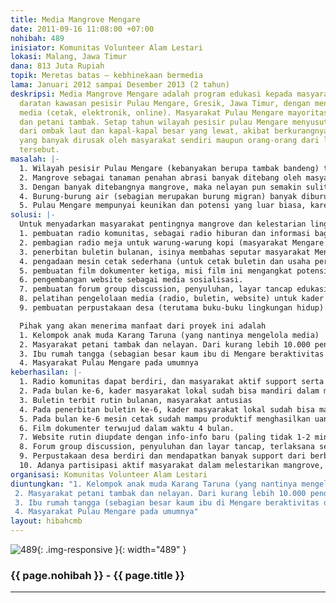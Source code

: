 ```yaml
---
title: Media Mangrove Mengare
date: 2011-09-16 11:08:00 +07:00
nohibah: 489
inisiator: Komunitas Volunteer Alam Lestari
lokasi: Malang, Jawa Timur
dana: 813 Juta Rupiah
topik: Meretas batas – kebhinekaan bermedia
lama: Januari 2012 sampai Desember 2013 (2 tahun)
deskripsi: Media Mangrove Mengare adalah program edukasi kepada masyarakat untuk pelestarian
  daratan kawasan pesisir Pulau Mengare, Gresik, Jawa Timur, dengan menggunakan berbagai
  media (cetak, elektronik, online). Masyarakat Pulau Mengare mayoritas adalah nelayan
  dan petani tambak. Setap tahun wilayah pesisir pulau Mengare menyusut terkena abrasi
  dari ombak laut dan kapal-kapal besar yang lewat, akibat berkurangnya hutan mangrove
  yang banyak dirusak oleh masyarakat sendiri maupun orang-orang dari luar daerah
  tersebut.
masalah: |-
  1. Wilayah pesisir Pulau Mengare (kebanyakan berupa tambak bandeng) tiap tahun menyusut ratusan bahkan ribuan hektar akibat abrasi oleh ombak laut dan kapal-kapal besar yang lewat di selat Madura.
  2. Mangrove sebagai tanaman penahan abrasi banyak ditebang oleh masyarakat lokal dan luar daerah, untuk diambil kayunya sebagai kayu bakar atau bahan bangunan.
  3. Dengan banyak ditebangnya mangrove, maka nelayan pun semakin sulit dalam mencari ikan di pesisir, karena mangrove merupakan tempat pemijahan dan tempat berkembangbiaknya ikan, udang dan kepiting.
  4. Burung-burung air (sebagian merupakan burung migran) banyak diburu oleh masyarakat untuk dikonsumsi.
  5. Pulau Mengare mempunyai keunikan dan potensi yang luar biasa, karena memiliki alam yang indah dengan kekayaan flora fauna (khususnya burung dan satwa air), kehidupan masyarakat yang khas (masyarakat nelayan dan petani tambak), memiliki banyak makanan lokal berbasis ikan yang unik dan lezat, memiliki banyak potensi wisata sejarah (terdapat benteng Belanda, gua Jepang, tugu Portugis, dll), sangat berpotensi untuk dikembangkan sebagai kawasan ekowisata, namun belum ada pihak yang mensupport, sehingga potensi ini belum tersosialisasikan dengan baik kepada dunia luar, dan belum tertata.
solusi: |-
  Untuk menyadarkan masyarakat pentingnya mangrove dan kelestarian lingkungan hidup diperlukan edukasi terus-menerus melalui berbagai media, untuk itu diusulkan beberapa program:
  1. pembuatan radio komunitas, sebagai radio hiburan dan informasi bagi masyarakat, dengan selalu diselipkan edukasi dan kampanye pelestarian mangrove serta lingkungan hidup.
  2. pembagian radio meja untuk warung-warung kopi (masyarakat Mengare sangat hobi nongkrong di warung kopi), serta pembagian radio saku kepada masyarakat. Radio-radio ini disetting tune in pada frekuensi radio komunitas.
  3. penerbitan buletin bulanan, isinya membahas seputar masyarakat Mengare (potensi, info, kehidupan masyarakat, dll, dengan selalu diselipkan misi pelestarian mangrove dan lingkungan hidup)
  4. pengadaan mesin cetak sederhana (untuk cetak buletin dan usaha percetakan sederhana yang nantinya dikelola masyarakat)
  5. pembuatan film dokumenter ketiga, misi film ini mengangkat potensi dan permasalahan Pulau Mengare. Film sebagai media penyuluhan masyarakat (berupa kegiatan layar tancap), dan media sosialisasi pada dunia luar (diupload di Youtube, dibagikan ke lembaga-lembaga yang potensial mensupport program, dll).
  6. pengembangan website sebagai media sosialisasi.
  7. pembuatan forum group discussion, penyuluhan, layar tancap edukasi, secara berkala.
  8. pelatihan pengelolaan media (radio, buletin, website) untuk kader masyarakat lokal
  9. pembuatan perpustakaan desa (terutama buku-buku lingkungan hidup).

  Pihak yang akan menerima manfaat dari proyek ini adalah
  1. Kelompok anak muda Karang Taruna (yang nantinya mengelola media)
  2. Masyarakat petani tambak dan nelayan. Dari kurang lebih 10.000 penduduk pulau Mengare, sekitar 80% penduduk pria dewasanya beraktivitas di dunia nelayan dan tambak
  3. Ibu rumah tangga (sebagian besar kaum ibu di Mengare beraktivitas di rumah, sasaran yang tepat sebagai pendengar setia Radio Komunitas)
  4. Masyarakat Pulau Mengare pada umumnya
keberhasilan: |-
  1. Radio komunitas dapat berdiri, dan masyarakat aktif support serta beratensi di acara-acara radio (berkirim salam via sms, berbagi informasi, terlibat berpendapat dalam diskusi interaktif, dll)
  2. Pada bulan ke-6, kader masyarakat lokal sudah bisa mandiri dalam memanajerial dan melakukan siaran radio komunitas
  3. Buletin terbit rutin bulanan, masyarakat antusias
  4. Pada penerbitan buletin ke-6, kader masyarakat lokal sudah bisa mandiri dalam memproses buletin (wawancara, membuat tulisan, melay-out, mencetak, mendistribusikan, dll.)
  5. Pada bulan ke-6 mesin cetak sudah mampu produktif menghasilkan uang tambahan penunjang operasional program, dari hasil melayani secara profit kebutuhan cetak masyarakat Mengare
  6. Film dokumenter terwujud dalam waktu 4 bulan.
  7. Website rutin diupdate dengan info-info baru (paling tidak 1-2 minggu sekali), dan mendapatkan banyak pengunjung
  8. Forum group discussion, penyuluhan dan layar tancap, terlaksana secara berkala sebulan 2 kali dan diikuti secara antusias oleh masyarakat.
  9. Perpustakaan desa berdiri dan mendapatkan banyak support dari berbagai pihak untuk pengadaan bukunya, dan diminati oleh masyarakat
  10. Adanya partisipasi aktif masyarakat dalam melestarikan mangrove, bisa berupa support dana, tenaga, penyediaan lahan untuk penanaman ataupun pembibitan mangrove, dll
organisasi: Komunitas Volunteer Alam Lestari
diuntungkan: "1. Kelompok anak muda Karang Taruna (yang nantinya mengelola media) 
 2. Masyarakat petani tambak dan nelayan. Dari kurang lebih 10.000 penduduk pulau Mengare, sekitar 80% penduduk pria dewasanya beraktivitas di dunia nelayan dan tambak
 3. Ibu rumah tangga (sebagian besar kaum ibu di Mengare beraktivitas di rumah, sasaran yang tepat sebagai pendengar setia Radio Komunitas)
 4. Masyarakat Pulau Mengare pada umumnya"
layout: hibahcmb
---
```


![489](/static/img/hibahcmb/489.png){: .img-responsive }{: width="489" }

### {{ page.nohibah }} - {{ page.title }}

---
